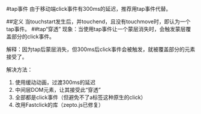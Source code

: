 #tap事件
 由于移动端click事件有300ms的延迟，推荐用tap事件代替。
 
##定义 
当touchstart发生后，并touchend，且没有touchmove时，即认为一个tap事件。
##tap“穿透”
现象：当使用tap事件让一个蒙层消失时，会触发蒙层覆盖部分的click事件。

解释：因为tap后蒙层消失，但300ms后click事件会被触发，就被覆盖部分的元素接受了。
 
解决方法：
1. 使用缓动动画，过渡300ms的延迟
2. 中间层DOM元素，让其接受此“穿透”
3. 全部都是click事件（但避免不了a标签这种原生的click）
4. 改用Fastclick的库（zepto.js已修复）


 

